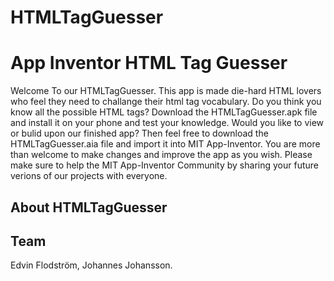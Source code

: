 # HTMLTagGuesser
App Inventor HTML Tag Guesser
===
Welcome To our HTMLTagGuesser. This app is made die-hard HTML lovers who feel they need to challange their html tag vocabulary. Do you think you know all the possible HTML tags? Download the HTMLTagGuesser.apk file and install it on your phone and test your knowledge. Would you like to view or bulid upon our finished app? Then feel free to download the HTMLTagGuesser.aia file and import it into MIT App-Inventor. You are more than welcome to make changes and improve the app as you wish. Please make sure to help the MIT App-Inventor Community by sharing your future verions of our projects with everyone.

About HTMLTagGuesser
---

Team
---
Edvin Flodström, Johannes Johansson.
